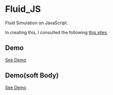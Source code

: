 # Fluid_JS
Fluid Simulation on JavaScript.

In creating this, I consulted the following [this sites](https://cattech-lab.com/science-tools/category/lecture/lecture5/).

## Demo
[See Demo](https://gu215.github.io/Fluid_JS.github.io/DrawOnCPU/index.html)

## Demo(soft Body)
[See Demo](https://gu215.github.io/Fluid_JS.github.io/withJelly/index.html)
